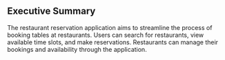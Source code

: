 ## Executive Summary
The restaurant reservation application aims to streamline the process of booking tables at restaurants. Users can search for restaurants, view available time slots, and make reservations. Restaurants can manage their bookings and availability through the application.